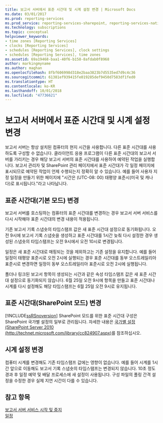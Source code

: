```yaml
---
title: 보고서 서버에서 표준 시간대 및 시계 설정 변경 | Microsoft Docs
ms.date: 03/01/2017
ms.prod: reporting-services
ms.prod_service: reporting-services-sharepoint, reporting-services-native
ms.technology: subscriptions
ms.topic: conceptual
helpviewer_keywords:
- time zones [Reporting Services]
- clocks [Reporting Services]
- schedules [Reporting Services], clock settings
- schedules [Reporting Services], time zones
ms.assetid: 69a19468-baa1-40f6-b158-8afdab0f8968
author: markingmyname
ms.author: maghan
ms.openlocfilehash: 8fbf606998d318e2baa3823b7d5535ed7d9c4c36
ms.sourcegitcommit: 61381ef939415fe019285def9450d7583df1fed0
ms.translationtype: HT
ms.contentlocale: ko-KR
ms.lasthandoff: 10/01/2018
ms.locfileid: "47736621"
---
```

# <a name="change-time-zones-and-clock-settings-on-a-report-server"></a>보고서 서버에서 표준 시간대 및 시계 설정 변경
  보고서 서버는 항상 설치된 컴퓨터의 현지 시간을 사용합니다. 다른 표준 시간대를 사용하도록 구성할 수 없습니다. 클라이언트 응용 프로그램이 다른 표준 시간대의 보고서 서버를 가리키는 경우 해당 보고서 서버의 표준 시간대를 사용하여 예약된 작업을 실행합니다. 보고서 관리자 및 SharePoint 관리 페이지에서 표준 시간대가 각 일정 페이지에 표시되므로 예약된 작업이 언제 수행되는지 정확히 알 수 있습니다. 예를 들어 사용자 지정 일정을 만들기 위한 페이지에 "시간은 (UTC-08: 00) 태평양 표준시(미국 및 캐나다)로 표시됩니다."라고 나타납니다.  
  
## <a name="changing-the-time-zone-native-mode"></a>표준 시간대(기본 모드) 변경  
 보고서 서버를 호스팅하는 컴퓨터의 표준 시간대를 변경하는 경우 보고서 서버 서비스를 다시 시작해야 표준 시간대의 변경 내용이 적용됩니다.  
  
 기존 보고서 기록 스냅숏의 타임스탬프 값은 새 표준 시간대 설정으로 동기화됩니다. 오전 9시에 보고서 기록 스냅숏을 생성하고 표준 시간대를 1시간 늦춰 다시 설정한 경우 생성된 스냅숏의 타임스탬프는 오전 9시에서 오전 10시로 변경됩니다.  
  
 일정은 새 표준 시간대로 매핑되는 것을 제외하고는 기존 설정을 유지합니다. 예를 들어 일정이 태평양 표준시로 오전 2시에 실행되는 경우 표준 시간대를 동부 오스트레일리아 표준시로 변경하면 일정이 동부 오스트레일리아 표준시로 오전 2시에 실행됩니다.  
  
 폴더나 링크된 보고서 항목이 생성되는 시간과 같은 속성 타임스탬프 값은 새 표준 시간대 설정으로 동기화되지 않습니다. 6월 25일 오전 9시에 항목을 만들고 표준 시간대나 시계를 다시 설정해도 해당 타임스탬프는 6월 25일 오전 9시로 유지됩니다.  
  
## <a name="changing-the-time-zone-sharepoint-mode"></a>표준 시간대(SharePoint 모드) 변경  
 [!INCLUDE[ssRSnoversion](../../includes/ssrsnoversion-md.md)] SharePoint 모드를 위한 표준 시간대 구성은 SharePoint 국가별 설정의 일부로 관리됩니다. 자세한 내용은 [국가별 설정(SharePoint Server 2010 (http://technet.microsoft.com/library/cc824907.aspx)](http://technet.microsoft.com/library/cc824907.aspx)를 참조하십시오.  
  
## <a name="changing-the-clock-settings"></a>시계 설정 변경  
 컴퓨터 시계를 변경해도 기존 타임스탬프 값에는 영향이 없습니다. 예를 들어 시계를 1시간 앞으로 이동해도 보고서 기록 스냅숏의 타임스탬프는 변경되지 않습니다. 10초 정도 경과 후 일정 예약 및 배달 프로세스에 새 설정이 사용됩니다. 구성 파일의 폴링 간격 설정을 수정한 경우 실제 지연 시간이 다를 수 있습니다.  
  
## <a name="see-also"></a>참고 항목  
 [보고서 서버 서비스 시작 및 중지](../../reporting-services/report-server/start-and-stop-the-report-server-service.md)   
 [일정](../../reporting-services/subscriptions/schedules.md)  
  
  
